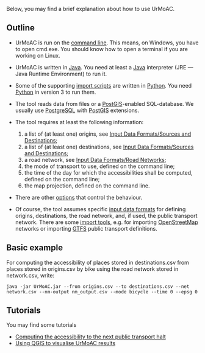 Below, you may find a brief explanation about how to use UrMoAC.

## Outline

* UrMoAC is run on the [command line](https://en.wikipedia.org/wiki/Command-line_interface). This means, on Windows, you have to open cmd.exe. You should know how to open a terminal if you are working on Linux.
* UrMoAC is written in [Java](https://java.com/). You need at least a [Java](https://java.com/) interpreter (JRE &mdash; Java Runtime Environment) to run it.
* Some of the supporting [import scripts](ImportScripts) are written in [Python](https://www.python.org/). You need [Python](https://www.python.org/) in version 3 to run them.
* The tool reads data from files or a [PostGIS](https://postgis.net/)-enabled SQL-database. We usually use [PostgreSQL](https://www.postgresql.org/) with [PostGIS](https://postgis.net/) extensions.
* The tool requires at least the following information: 

    1. a list of (at least one) origins, see [Input Data Formats/Sources and Destinations](./InputDataFormats.md#/#origins-and-destinations);
    2. a list of (at least one) destinations, see [Input Data Formats/Sources and Destinations](./InputDataFormats.md#/#origins-and-destinations);
    3. a road network, see [Input Data Formats/Road Networks](./InputDataFormats.md#road-network);
    4. the mode of transport to use, defined on the command line;
    5. the time of the day for which the accessibilities shall be computed, defined on the command line;
    6. the map projection, defined on the command line.

* There are other [options](Options) that control the behaviour.
* Of course, the tool assumes specific [input data formats](InputDataFormats) for defining origins, destinations, the road network, and, if used, the public transport network. There are some [import tools](ImportTools), e.g. for importing [OpenStreetMap](https://www.openstreetmap.org) networks or importing [GTFS](https://gtfs.org/) public transport definitions.

## Basic example

For computing the accessibility of places stored in destinations.csv from places stored in origins.csv by bike using the road network stored in network.csv, write:

    java -jar UrMoAC.jar --from origins.csv --to destinations.csv --net network.csv --nm-output nm_output.csv --mode bicycle --time 0 --epsg 0



## Tutorials
You may find some tutorials

* [Computing the accessibility to the next public transport halt](TutorialNextPTHalt)
* [Using QGIS to visualise UrMoAC results](TutorialQGISVisualisation)



